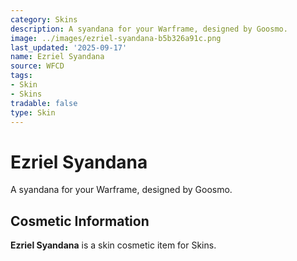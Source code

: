 ```yaml
---
category: Skins
description: A syandana for your Warframe, designed by Goosmo.
image: ../images/ezriel-syandana-b5b326a91c.png
last_updated: '2025-09-17'
name: Ezriel Syandana
source: WFCD
tags:
- Skin
- Skins
tradable: false
type: Skin
---
```


# Ezriel Syandana

A syandana for your Warframe, designed by Goosmo.

## Cosmetic Information

**Ezriel Syandana** is a skin cosmetic item for Skins.

